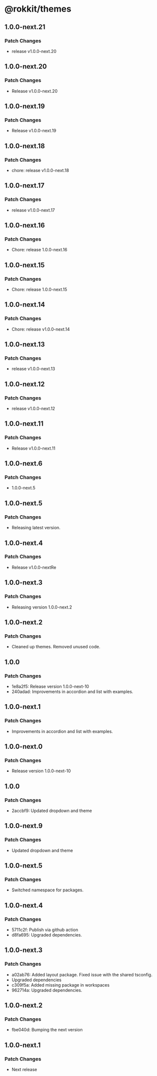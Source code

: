 # @rokkit/themes

## 1.0.0-next.21

### Patch Changes

- release v1.0.0-next.20

## 1.0.0-next.20

### Patch Changes

- Release v1.0.0-next.20

## 1.0.0-next.19

### Patch Changes

- Release v1.0.0-next.19

## 1.0.0-next.18

### Patch Changes

- chore: release v1.0.0-next.18

## 1.0.0-next.17

### Patch Changes

- release v1.0.0-next.17

## 1.0.0-next.16

### Patch Changes

- Chore: release 1.0.0-next.16

## 1.0.0-next.15

### Patch Changes

- Chore: release 1.0.0-next.15

## 1.0.0-next.14

### Patch Changes

- Chore: release v1.0.0-next.14

## 1.0.0-next.13

### Patch Changes

- release v1.0.0-next.13

## 1.0.0-next.12

### Patch Changes

- release v1.0.0-next.12

## 1.0.0-next.11

### Patch Changes

- Release v1.0.0-next.11

## 1.0.0-next.6

### Patch Changes

- 1.0.0-next.5

## 1.0.0-next.5

### Patch Changes

- Releasing latest version.

## 1.0.0-next.4

### Patch Changes

- Release v1.0.0-nextRe

## 1.0.0-next.3

### Patch Changes

- Releasing version 1.0.0-next.2

## 1.0.0-next.2

### Patch Changes

- Cleaned up themes. Removed unused code.

## 1.0.0

### Patch Changes

- 1e8a2f5: Release version 1.0.0-next-10
- 240adad: Improvements in accordion and list with examples.

## 1.0.0-next.1

### Patch Changes

- Improvements in accordion and list with examples.

## 1.0.0-next.0

### Patch Changes

- Release version 1.0.0-next-10

## 1.0.0

### Patch Changes

- 2accbf9: Updated dropdown and theme

## 1.0.0-next.9

### Patch Changes

- Updated dropdown and theme

## 1.0.0-next.5

### Patch Changes

- Switched namespace for packages.

## 1.0.0-next.4

### Patch Changes

- 5711c2f: Publish via github action
- d8fa695: Upgraded dependencies.

## 1.0.0-next.3

### Patch Changes

- a02ab76: Added layout package. Fixed issue with the shared tsconfig.
- Upgraded dependencies
- c309f5a: Added missing package in workspaces
- 962714a: Upgraded dependencies.

## 1.0.0-next.2

### Patch Changes

- fbe040d: Bumping the next version

## 1.0.0-next.1

### Patch Changes

- Next release
